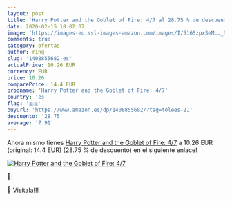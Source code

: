 ```yaml
---
layout: post
title: 'Harry Potter and the Goblet of Fire: 4/7 al 28.75 % de descuento'
date: 2020-02-15 18:02:07
image: 'https://images-eu.ssl-images-amazon.com/images/I/516SzpxSeML._SL200_.jpg'
comments: true
category: ofertas
author: ring
slug: '1408855682-es'
actualPrice: 10.26 EUR
currency: EUR
price: 10.26
comparePrice: 14.4 EUR
prodname: 'Harry Potter and the Goblet of Fire: 4/7'
country: 'es'
flag: '🇪🇸'
buyurl: 'https://www.amazon.es/dp/1408855682/?tag=tolees-21'
descuento: '28.75'
average: '7.91'
---
```


Ahora mismo tienes [Harry Potter and the Goblet of Fire: 4/7](https://www.amazon.es/dp/1408855682/?tag=tolees-21) a 10.26 EUR (original: 14.4 EUR) (28.75 %  de descuento) en el siguiente enlace!

[![Harry Potter and the Goblet of Fire: 4/7](https://images-eu.ssl-images-amazon.com/images/I/516SzpxSeML._SL200_.jpg)](https://www.amazon.es/dp/1408855682/?tag=tolees-21)

🔎:


[🛒 Visítala!!!](https://www.amazon.es/dp/1408855682/?tag=tolees-21)
